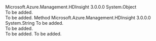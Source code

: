 <Type Name="DefaultVmSizes+EdgeNode" FullName="Microsoft.Azure.Management.HDInsight.DefaultVmSizes+EdgeNode">
  <TypeSignature Language="C#" Value="public static class DefaultVmSizes.EdgeNode" />
  <TypeSignature Language="ILAsm" Value=".class nested public auto ansi abstract sealed beforefieldinit DefaultVmSizes/EdgeNode extends System.Object" />
  <TypeSignature Language="DocId" Value="T:Microsoft.Azure.Management.HDInsight.DefaultVmSizes.EdgeNode" />
  <TypeSignature Language="VB.NET" Value="Public Class DefaultVmSizes.EdgeNode" />
  <TypeSignature Language="F#" Value="type DefaultVmSizes.EdgeNode = class" />
  <AssemblyInfo>
    <AssemblyName>Microsoft.Azure.Management.HDInsight</AssemblyName>
    <AssemblyVersion>3.0.0.0</AssemblyVersion>
  </AssemblyInfo>
  <Base>
    <BaseTypeName>System.Object</BaseTypeName>
  </Base>
  <Interfaces />
  <Docs>
    <summary>To be added.</summary>
    <remarks>To be added.</remarks>
  </Docs>
  <Members>
    <Member MemberName="GetSize">
      <MemberSignature Language="C#" Value="public static string GetSize (string clusterType);" />
      <MemberSignature Language="ILAsm" Value=".method public static hidebysig string GetSize(string clusterType) cil managed" />
      <MemberSignature Language="DocId" Value="M:Microsoft.Azure.Management.HDInsight.DefaultVmSizes.EdgeNode.GetSize(System.String)" />
      <MemberSignature Language="VB.NET" Value="Public Shared Function GetSize (clusterType As String) As String" />
      <MemberSignature Language="F#" Value="static member GetSize : string -&gt; string" Usage="Microsoft.Azure.Management.HDInsight.DefaultVmSizes.EdgeNode.GetSize clusterType" />
      <MemberType>Method</MemberType>
      <AssemblyInfo>
        <AssemblyName>Microsoft.Azure.Management.HDInsight</AssemblyName>
        <AssemblyVersion>3.0.0.0</AssemblyVersion>
      </AssemblyInfo>
      <ReturnValue>
        <ReturnType>System.String</ReturnType>
      </ReturnValue>
      <Parameters>
        <Parameter Name="clusterType" Type="System.String" />
      </Parameters>
      <Docs>
        <param name="clusterType">To be added.</param>
        <summary>To be added.</summary>
        <returns>To be added.</returns>
        <remarks>To be added.</remarks>
      </Docs>
    </Member>
  </Members>
</Type>